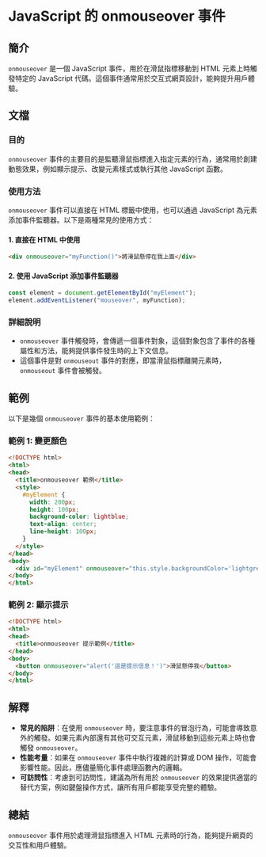 <!--
Meta Description: # JavaScript 的 onmouseover 事件 ## 簡介 `onmouseover` 是一個 JavaScript 事件，用於在滑鼠指標移動到 HTML 元素上時觸發特定的 JavaScript 代碼。這個事件通常用於交互式網頁設計，能夠提升用戶體驗。 ## 文檔 ### 目的 `on...
Meta Keywords: onmouseover, html, javascript, div, head
-->

# JavaScript 的 onmouseover 事件

## 簡介
`onmouseover` 是一個 JavaScript 事件，用於在滑鼠指標移動到 HTML 元素上時觸發特定的 JavaScript 代碼。這個事件通常用於交互式網頁設計，能夠提升用戶體驗。

## 文檔
### 目的
`onmouseover` 事件的主要目的是監聽滑鼠指標進入指定元素的行為，通常用於創建動態效果，例如顯示提示、改變元素樣式或執行其他 JavaScript 函數。

### 使用方法
`onmouseover` 事件可以直接在 HTML 標籤中使用，也可以通過 JavaScript 為元素添加事件監聽器。以下是兩種常見的使用方式：

#### 1. 直接在 HTML 中使用
```html
<div onmouseover="myFunction()">將滑鼠懸停在我上面</div>
```

#### 2. 使用 JavaScript 添加事件監聽器
```javascript
const element = document.getElementById("myElement");
element.addEventListener("mouseover", myFunction);
```

### 詳細說明
- `onmouseover` 事件觸發時，會傳遞一個事件對象，這個對象包含了事件的各種屬性和方法，能夠提供事件發生時的上下文信息。
- 這個事件是對 `onmouseout` 事件的對應，即當滑鼠指標離開元素時，`onmouseout` 事件會被觸發。

## 範例
以下是幾個 `onmouseover` 事件的基本使用範例：

### 範例 1: 變更顏色
```html
<!DOCTYPE html>
<html>
<head>
  <title>onmouseover 範例</title>
  <style>
    #myElement {
      width: 200px;
      height: 100px;
      background-color: lightblue;
      text-align: center;
      line-height: 100px;
    }
  </style>
</head>
<body>
  <div id="myElement" onmouseover="this.style.backgroundColor='lightgreen'">滑鼠懸停</div>
</body>
</html>
```

### 範例 2: 顯示提示
```html
<!DOCTYPE html>
<html>
<head>
  <title>onmouseover 提示範例</title>
</head>
<body>
  <button onmouseover="alert('這是提示信息！')">滑鼠懸停我</button>
</body>
</html>
```

## 解釋
- **常見的陷阱**：在使用 `onmouseover` 時，要注意事件的冒泡行為，可能會導致意外的觸發。如果元素內部還有其他可交互元素，滑鼠移動到這些元素上時也會觸發 `onmouseover`。
- **性能考量**：如果在 `onmouseover` 事件中執行複雜的計算或 DOM 操作，可能會影響性能。因此，應儘量簡化事件處理函數內的邏輯。
- **可訪問性**：考慮到可訪問性，建議為所有用於 `onmouseover` 的效果提供適當的替代方案，例如鍵盤操作方式，讓所有用戶都能享受完整的體驗。

## 總結
`onmouseover` 事件用於處理滑鼠指標進入 HTML 元素時的行為，能夠提升網頁的交互性和用戶體驗。